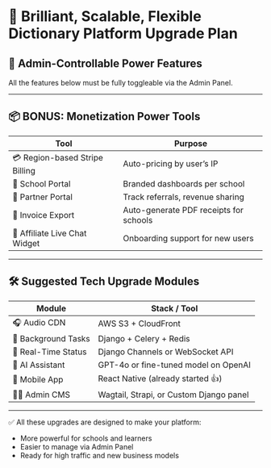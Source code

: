 
# 🌟 Brilliant, Scalable, Flexible Dictionary Platform Upgrade Plan

## 🔧 Admin-Controllable Power Features

All the features below must be fully toggleable via the Admin Panel.

---

## 📦 BONUS: Monetization Power Tools

| Tool | Purpose |
|------|---------|
| 💳 Region-based Stripe Billing | Auto-pricing by user’s IP |
| 🏫 School Portal | Branded dashboards per school |
| 🤝 Partner Portal | Track referrals, revenue sharing |
| 🧾 Invoice Export | Auto-generate PDF receipts for schools |
| 💬 Affiliate Live Chat Widget | Onboarding support for new users |

---

## 🛠️ Suggested Tech Upgrade Modules

| Module | Stack / Tool |
|--------|--------------|
| 🎧 Audio CDN | AWS S3 + CloudFront |
| 🧵 Background Tasks | Django + Celery + Redis |
| 🔴 Real-Time Status | Django Channels or WebSocket API |
| 🤖 AI Assistant | GPT-4o or fine-tuned model on OpenAI |
| 📱 Mobile App | React Native (already started 👍) |
| 🧑‍💼 Admin CMS | Wagtail, Strapi, or Custom Django panel |

---

✅ All these upgrades are designed to make your platform:
- More powerful for schools and learners
- Easier to manage via Admin Panel
- Ready for high traffic and new business models

